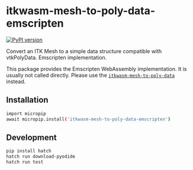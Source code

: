# itkwasm-mesh-to-poly-data-emscripten

[![PyPI version](https://badge.fury.io/py/itkwasm-mesh-to-poly-data-emscripten.svg)](https://badge.fury.io/py/itkwasm-mesh-to-poly-data-emscripten)

Convert an ITK Mesh to a simple data structure compatible with vtkPolyData. Emscripten implementation.

This package provides the Emscripten WebAssembly implementation. It is usually not called directly. Please use the [`itkwasm-mesh-to-poly-data`](https://pypi.org/project/itkwasm-mesh-to-poly-data/) instead.


## Installation

```sh
import micropip
await micropip.install('itkwasm-mesh-to-poly-data-emscripten')
```

## Development

```sh
pip install hatch
hatch run download-pyodide
hatch run test
```
